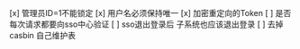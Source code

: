 [x] 管理员ID=1不能锁定
[x] 用户名必须保持唯一
[x] 加密重定向的Token
[ ] 是否每次请求都要向sso中心验证
[ ] sso退出登录后 子系统也应该退出登录
[ ] 去掉casbin 自己维护表
